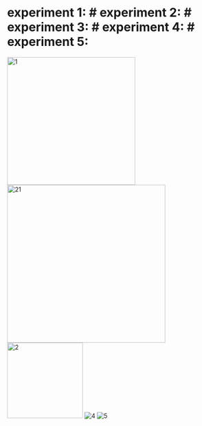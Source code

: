 # experiment 1:                                                                                    # experiment 2:                                                                                   # experiment 3:                                                                                  # experiment 4:                                                                                    # experiment 5:                                                                                                  
<img width="298" alt="1" src="https://github.com/Manishabro/dbms/assets/151020015/0e30add8-6bff-4687-9b35-bf0d837c03d1"><img width="368" alt="21" src="https://github.com/Manishabro/dbms/assets/151020015/da212e12-c343-40a9-bf38-032d4cbf7f1d"> <img width="176" alt="2" src="https://github.com/Manishabro/dbms/assets/151020015/07423c41-d48c-466e-a47a-46e5d58ed97e">
![4](https://github.com/Manishabro/dbms/assets/151020015/533a4f0c-1067-4e54-bd95-ac344f38de42)
![5](https://github.com/Manishabro/dbms/assets/151020015/0a597eac-c71c-4dd2-ae4c-1b1b1c5b6558)
